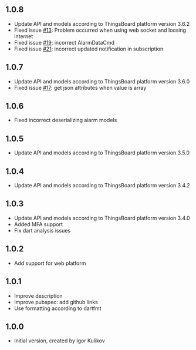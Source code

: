 ## 1.0.8

- Update API and models according to ThingsBoard platform version 3.6.2
- Fixed issue [#13](https://github.com/thingsboard/dart_thingsboard_client/issues/13): Problem occurred when using web socket and loosing internet
- Fixed issue [#19](https://github.com/thingsboard/dart_thingsboard_client/issues/19): incorrect AlarmDataCmd
- Fixed issue [#21](https://github.com/thingsboard/dart_thingsboard_client/issues/21): incorrect updated notification in subscription

## 1.0.7

- Update API and models according to ThingsBoard platform version 3.6.0
- Fixed issue [#17](https://github.com/thingsboard/dart_thingsboard_client/issues/17): get json attributes when value is array

## 1.0.6

- Fixed incorrect deserializing alarm models

## 1.0.5

- Update API and models according to ThingsBoard platform version 3.5.0

## 1.0.4

- Update API and models according to ThingsBoard platform version 3.4.2

## 1.0.3

- Update API and models according to ThingsBoard platform version 3.4.0
- Added MFA support
- Fix dart analysis issues 

## 1.0.2

- Add support for web platform

## 1.0.1

- Improve description
- Improve pubspec: add github links
- Use formatting according to dartfmt

## 1.0.0

- Initial version, created by Igor Kulikov
